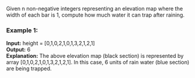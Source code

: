 Given n non-negative integers representing an elevation map where the width of each bar is 1, compute how much water it can trap after raining.<br/>

### Example 1:


**Input:** height = [0,1,0,2,1,0,1,3,2,1,2,1]<br/>
**Output:** 6<br/>
**Explanation:** The above elevation map (black section) is represented by array [0,1,0,2,1,0,1,3,2,1,2,1]. In this case, 6 units of rain water (blue section) are being trapped.<br/>
